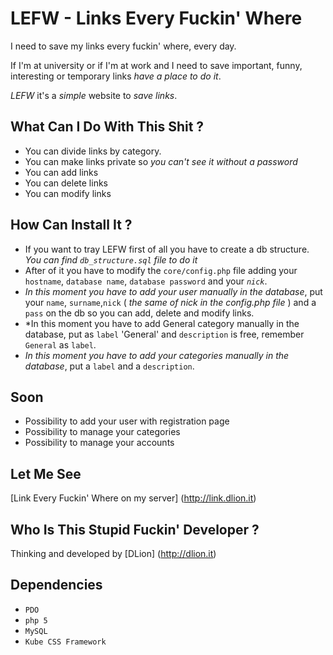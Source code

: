 LEFW - Links Every Fuckin' Where
================================
I need to save my links every fuckin' where, every day.

If I'm at university or if I'm at work and I need to save important, funny, interesting or temporary links _have a place to do it_.

*LEFW* it's a _simple_ website to _save links_.

What Can I Do With This Shit ?
----------------------------
* You can divide links by category.
* You can make links private so *you can't see it without a password*
* You can add links 
* You can delete links
* You can modify links

How Can Install It ?
--------------------
* If you want to tray LEFW first of all you have to create a db structure. *You can find `db_structure.sql` file to do it*
* After of it you have to modify the `core/config.php` file adding your `hostname`, `database name`, `database password` and your *`nick`*.
* *In this moment you have to add your user manually in the database*, put your `name`, `surname`,`nick` ( *the same of nick in the config.php file* ) and a `pass` on the db so you can add, delete and modify links.
* *In this moment you have to add General category manually in the database, put as `label` 'General' and `description` is free, remember `General` as `label`.
* *In this moment you have to add your categories manually in the database*, put a `label` and a `description`.

Soon
----
* Possibility to add your user with registration page
* Possibility to manage your categories
* Possibility to manage your accounts

Let Me See
----------
[Link Every Fuckin' Where on my server] (http://link.dlion.it)


Who Is This Stupid Fuckin' Developer ?
---------------------------------------
Thinking and developed by [DLion] (http://dlion.it)


Dependencies
------------
* `PDO`
* `php 5`
* `MySQL`
* `Kube CSS Framework`
